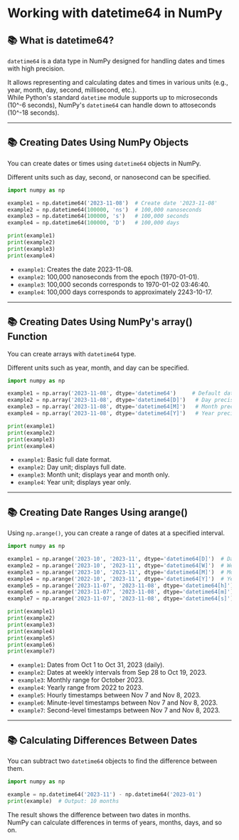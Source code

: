 # Working with datetime64 in NumPy

## 📚 What is datetime64?

`datetime64` is a data type in NumPy designed for handling dates and times with high precision.

It allows representing and calculating dates and times in various units (e.g., year, month, day, second, millisecond, etc.).  
While Python's standard `datetime` module supports up to microseconds (10^-6 seconds), NumPy's `datetime64` can handle down to attoseconds (10^-18 seconds).

---

## 📚 Creating Dates Using NumPy Objects

You can create dates or times using `datetime64` objects in NumPy.

Different units such as day, second, or nanosecond can be specified.

```python
import numpy as np

example1 = np.datetime64('2023-11-08')  # Create date '2023-11-08'
example2 = np.datetime64(100000, 'ns')  # 100,000 nanoseconds
example3 = np.datetime64(100000, 's')   # 100,000 seconds
example4 = np.datetime64(100000, 'D')   # 100,000 days

print(example1)
print(example2)
print(example3)
print(example4)
```

- `example1`: Creates the date 2023-11-08.
- `example2`: 100,000 nanoseconds from the epoch (1970-01-01).
- `example3`: 100,000 seconds corresponds to 1970-01-02 03:46:40.
- `example4`: 100,000 days corresponds to approximately 2243-10-17.

---

## 📚 Creating Dates Using NumPy's array() Function

You can create arrays with `datetime64` type.

Different units such as year, month, and day can be specified.

```python
import numpy as np

example1 = np.array('2023-11-08', dtype='datetime64')     # Default date
example2 = np.array('2023-11-08', dtype='datetime64[D]')   # Day precision
example3 = np.array('2023-11-08', dtype='datetime64[M]')   # Month precision
example4 = np.array('2023-11-08', dtype='datetime64[Y]')   # Year precision

print(example1)
print(example2)
print(example3)
print(example4)
```

- `example1`: Basic full date format.
- `example2`: Day unit; displays full date.
- `example3`: Month unit; displays year and month only.
- `example4`: Year unit; displays year only.

---

## 📚 Creating Date Ranges Using arange()

Using `np.arange()`, you can create a range of dates at a specified interval.

```python
import numpy as np

example1 = np.arange('2023-10', '2023-11', dtype='datetime64[D]')  # Daily
example2 = np.arange('2023-10', '2023-11', dtype='datetime64[W]')  # Weekly
example3 = np.arange('2023-10', '2023-11', dtype='datetime64[M]')  # Monthly
example4 = np.arange('2022-10', '2023-11', dtype='datetime64[Y]')  # Yearly
example5 = np.arange('2023-11-07', '2023-11-08', dtype='datetime64[h]')  # Hourly
example6 = np.arange('2023-11-07', '2023-11-08', dtype='datetime64[m]')  # Minutely
example7 = np.arange('2023-11-07', '2023-11-08', dtype='datetime64[s]')  # Secondly

print(example1)
print(example2)
print(example3)
print(example4)
print(example5)
print(example6)
print(example7)
```

- `example1`: Dates from Oct 1 to Oct 31, 2023 (daily).
- `example2`: Dates at weekly intervals from Sep 28 to Oct 19, 2023.
- `example3`: Monthly range for October 2023.
- `example4`: Yearly range from 2022 to 2023.
- `example5`: Hourly timestamps between Nov 7 and Nov 8, 2023.
- `example6`: Minute-level timestamps between Nov 7 and Nov 8, 2023.
- `example7`: Second-level timestamps between Nov 7 and Nov 8, 2023.

---

## 📚 Calculating Differences Between Dates

You can subtract two `datetime64` objects to find the difference between them.

```python
import numpy as np

example = np.datetime64('2023-11') - np.datetime64('2023-01')
print(example)  # Output: 10 months
```

The result shows the difference between two dates in months.  
NumPy can calculate differences in terms of years, months, days, and so on.
